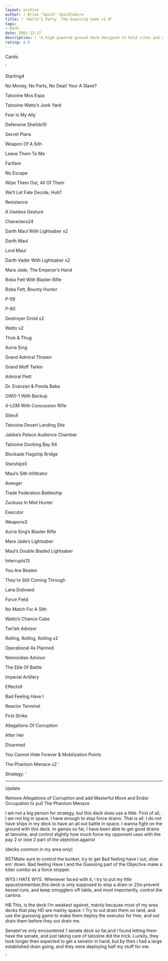 ```yaml
---
layout: archive
author: ! Brian "Spick" Spicklemire
title: ! "Watto’s Party  The Guessing Game v1 0"
tags:
- Dark
date: 2001-12-27
description: ! "A high powered ground deck designed to hold sites and make an opponent second guess how much force he wants to use."
rating: 4.0
---
```

Cards: 

' 


Starting4

No Money, No Parts, No Deal/ Your A Slave?

Tatooine Mos Espa

Tatooine Watto&#8217;s Junk Yard

Fear Is My Ally


Defensive Sheilds10

Secret Plans

Weapon Of A Sith

Leave Them To Me

Fanfare

No Escape

Wipe Them Out, All Of Them

We&#8217;ll Let Fate Decide, Huh?

Resistance

A Useless Gesture 


Characters24

Darth Maul With Lightsaber x2

Darth Maul

Lord Maul

Darth Vader With Lightsaber x2

Mara Jade, The Emperpr&#8217;s Hand

Boba Fett With Blaster Rifle

Boba Fett, Bounty Hunter

P-59

P-60

Destroyer Droid x2

Watto x2

Thok & Thug

Aurra Sing

Grand Admiral Thrawn

Grand Moff Tarkin

Admiral Piett

Dr. Evanzan & Ponda Baba

OWO-1 With Backup

4-LOM With Concussion Rifle


Sites4

Tatooine Desert Landing Site

Jabba&#8217;s Palace Audience Chamber

Tatooine Docking Bay 94 

Blockade Flagship Bridge


Starships5

Maul&#8217;s Sith Infiltrator

Avenger

Trade Federation Battleship

Zuckuss In Mist Hunter

Executor


Weapons3

Aurra Sing&#8217;s Blaster Rifle

Mara Jade&#8217;s Lightsaber

Maul&#8217;s Double Bladed Lightsaber


Interrupts13

You Are Beaten

They&#8217;re Still Coming Through

Lana Dobreed

Force Field

No Match For A Sith

Watto&#8217;s Chance Cube

Twi&#8217;lek Advisor

Rolling, Rolling, Rolling x2

Operational As Planned

Neimoidian Advisor

The Ebb Of Battle

Imperial Artillery


Effects9

Bad Feeling Have I

Reactor Terminal

First Strike

Allegations Of Corruption

After Her

Disarmed

You Cannot Hide Forever & Mobilization Points

The Phantom Menace x2 '

Strategy: '

*******

Update

Remove Allegations of Corruption and add Masterful Move and Endor Occupation to pull The Phantom Menace


I am not a big person for strategy, but this deck does use a little. First of all, I am not big in space. I have enough to stop force drains. That is all. I do not have ships in my deck to have an all out battle in space. I wanna fight on the ground with this deck. In games so far, I have been able to get good drains at tatooine, and control slightly how much force my opponent uses with the pay 2 or lose 2 part of the objective.against

(decks common in my area only)


RSTMake sure to control the bunker, try to get Bad feeling have I out, slow em’ down. Bad feeling Have I and the Guessing part of the Objective make a killer combo as a force stopper.


WYS I HATE WYS. Whenever faced with it, i try to put my lttle space(remember,this deck is only supposed to stop a drain or 2)to prevent kessel runs, and keep smugglers off table, and most importantly, control the cantina.


HB This, is the deck I’m weakest against, mainly because most of my area decks that play HD are mainly space. I Try to out drain them on land, and use the guessing game to make them deploy the executor for free, and out drain them before they out drain me.


SenateI’ve only encountered 1 senate deck so far,and I found letting them have the senate, and just taking care of tatooine did the trick. Luckily, they took longer then expected to get a senator in hand, but by then i had a large established drain going, and they were deploying half my stuff for me.


'